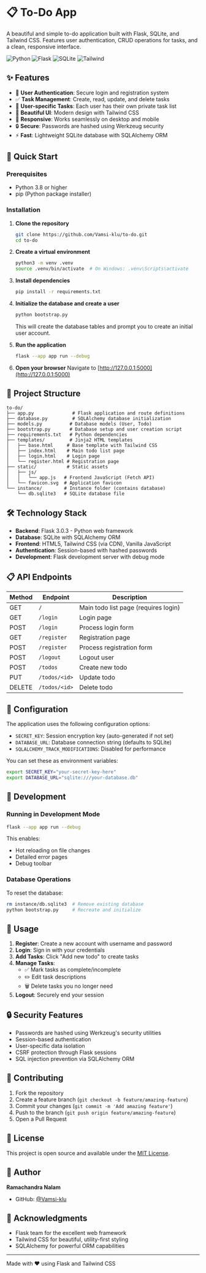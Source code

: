 # 📋 To-Do App

A beautiful and simple to-do application built with Flask, SQLite, and Tailwind CSS. Features user authentication, CRUD operations for tasks, and a clean, responsive interface.

![Python](https://img.shields.io/badge/python-v3.8+-blue.svg)
![Flask](https://img.shields.io/badge/flask-v3.0.3-green.svg)
![SQLite](https://img.shields.io/badge/sqlite-v3-orange.svg)
![Tailwind](https://img.shields.io/badge/tailwind-v3-blue.svg)

## ✨ Features

- 🔐 **User Authentication**: Secure login and registration system
- ✅ **Task Management**: Create, read, update, and delete tasks
- 👤 **User-specific Tasks**: Each user has their own private task list
- 🎨 **Beautiful UI**: Modern design with Tailwind CSS
- 📱 **Responsive**: Works seamlessly on desktop and mobile
- 🔒 **Secure**: Passwords are hashed using Werkzeug security
- ⚡ **Fast**: Lightweight SQLite database with SQLAlchemy ORM

## 🚀 Quick Start

### Prerequisites

- Python 3.8 or higher
- pip (Python package installer)

### Installation

1. **Clone the repository**
   ```bash
   git clone https://github.com/Vamsi-klu/to-do.git
   cd to-do
   ```

2. **Create a virtual environment**
   ```bash
   python3 -m venv .venv
   source .venv/bin/activate  # On Windows: .venv\Scripts\activate
   ```

3. **Install dependencies**
   ```bash
   pip install -r requirements.txt
   ```

4. **Initialize the database and create a user**
   ```bash
   python bootstrap.py
   ```
   This will create the database tables and prompt you to create an initial user account.

5. **Run the application**
   ```bash
   flask --app app run --debug
   ```

6. **Open your browser**
   Navigate to [http://127.0.0.1:5000](http://127.0.0.1:5000)

## 📁 Project Structure

```
to-do/
├── app.py              # Flask application and route definitions
├── database.py         # SQLAlchemy database initialization
├── models.py          # Database models (User, Todo)
├── bootstrap.py       # Database setup and user creation script
├── requirements.txt   # Python dependencies
├── templates/         # Jinja2 HTML templates
│   ├── base.html     # Base template with Tailwind CSS
│   ├── index.html    # Main todo list page
│   ├── login.html    # Login page
│   └── register.html # Registration page
├── static/           # Static assets
│   ├── js/
│   │   └── app.js   # Frontend JavaScript (Fetch API)
│   └── favicon.svg  # Application favicon
└── instance/        # Instance folder (contains database)
    └── db.sqlite3   # SQLite database file
```

## 🛠️ Technology Stack

- **Backend**: Flask 3.0.3 - Python web framework
- **Database**: SQLite with SQLAlchemy ORM
- **Frontend**: HTML5, Tailwind CSS (via CDN), Vanilla JavaScript
- **Authentication**: Session-based with hashed passwords
- **Development**: Flask development server with debug mode

## 📋 API Endpoints

| Method | Endpoint | Description |
|--------|----------|-------------|
| GET | `/` | Main todo list page (requires login) |
| GET | `/login` | Login page |
| POST | `/login` | Process login form |
| GET | `/register` | Registration page |
| POST | `/register` | Process registration form |
| POST | `/logout` | Logout user |
| POST | `/todos` | Create new todo |
| PUT | `/todos/<id>` | Update todo |
| DELETE | `/todos/<id>` | Delete todo |

## 🔧 Configuration

The application uses the following configuration options:

- `SECRET_KEY`: Session encryption key (auto-generated if not set)
- `DATABASE_URL`: Database connection string (defaults to SQLite)
- `SQLALCHEMY_TRACK_MODIFICATIONS`: Disabled for performance

You can set these as environment variables:

```bash
export SECRET_KEY="your-secret-key-here"
export DATABASE_URL="sqlite:///your-database.db"
```

## 🧪 Development

### Running in Development Mode

```bash
flask --app app run --debug
```

This enables:
- Hot reloading on file changes
- Detailed error pages
- Debug toolbar

### Database Operations

To reset the database:
```bash
rm instance/db.sqlite3  # Remove existing database
python bootstrap.py     # Recreate and initialize
```

## 📱 Usage

1. **Register**: Create a new account with username and password
2. **Login**: Sign in with your credentials
3. **Add Tasks**: Click "Add new todo" to create tasks
4. **Manage Tasks**: 
   - ✅ Mark tasks as complete/incomplete
   - ✏️ Edit task descriptions
   - 🗑️ Delete tasks you no longer need
5. **Logout**: Securely end your session

## 🔒 Security Features

- Passwords are hashed using Werkzeug's security utilities
- Session-based authentication
- User-specific data isolation
- CSRF protection through Flask sessions
- SQL injection prevention via SQLAlchemy ORM

## 🤝 Contributing

1. Fork the repository
2. Create a feature branch (`git checkout -b feature/amazing-feature`)
3. Commit your changes (`git commit -m 'Add amazing feature'`)
4. Push to the branch (`git push origin feature/amazing-feature`)
5. Open a Pull Request

## 📄 License

This project is open source and available under the [MIT License](LICENSE).

## 👤 Author

**Ramachandra Nalam**
- GitHub: [@Vamsi-klu](https://github.com/Vamsi-klu)

## 🙏 Acknowledgments

- Flask team for the excellent web framework
- Tailwind CSS for beautiful, utility-first styling
- SQLAlchemy for powerful ORM capabilities

---

Made with ❤️ using Flask and Tailwind CSS
